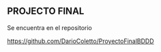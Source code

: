 ## PROJECTO FINAL 

Se encuentra en el repositorio

https://github.com/DarioColetto/ProyectoFinalBDDD